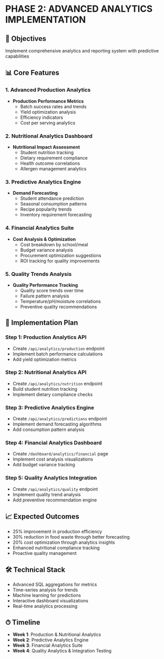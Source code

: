 # PHASE 2: ADVANCED ANALYTICS IMPLEMENTATION

## 🎯 Objectives
Implement comprehensive analytics and reporting system with predictive capabilities

## 📊 Core Features

### 1. Advanced Production Analytics
- **Production Performance Metrics**
  - Batch success rates and trends
  - Yield optimization analysis  
  - Efficiency indicators
  - Cost per serving analytics

### 2. Nutritional Analytics Dashboard
- **Nutritional Impact Assessment**
  - Student nutrition tracking
  - Dietary requirement compliance
  - Health outcome correlations
  - Allergen management analytics

### 3. Predictive Analytics Engine  
- **Demand Forecasting**
  - Student attendance prediction
  - Seasonal consumption patterns
  - Recipe popularity trends
  - Inventory requirement forecasting

### 4. Financial Analytics Suite
- **Cost Analysis & Optimization**
  - Cost breakdown by school/meal
  - Budget variance analysis
  - Procurement optimization suggestions
  - ROI tracking for quality improvements

### 5. Quality Trends Analysis
- **Quality Performance Tracking**
  - Quality score trends over time
  - Failure pattern analysis
  - Temperature/pH/moisture correlations
  - Preventive quality recommendations

## 🔄 Implementation Plan

### Step 1: Production Analytics API
- Create `/api/analytics/production` endpoint
- Implement batch performance calculations
- Add yield optimization metrics

### Step 2: Nutritional Analytics API  
- Create `/api/analytics/nutrition` endpoint
- Build student nutrition tracking
- Implement dietary compliance checks

### Step 3: Predictive Analytics Engine
- Create `/api/analytics/predictions` endpoint
- Implement demand forecasting algorithms
- Add consumption pattern analysis

### Step 4: Financial Analytics Dashboard
- Create `/dashboard/analytics/financial` page
- Implement cost analysis visualizations
- Add budget variance tracking

### Step 5: Quality Analytics Integration
- Create `/api/analytics/quality` endpoint  
- Implement quality trend analysis
- Add preventive recommendation engine

## 📈 Expected Outcomes
- 25% improvement in production efficiency
- 30% reduction in food waste through better forecasting
- 20% cost optimization through analytics insights
- Enhanced nutritional compliance tracking
- Proactive quality management

## 🛠 Technical Stack
- Advanced SQL aggregations for metrics
- Time-series analysis for trends
- Machine learning for predictions
- Interactive dashboard visualizations
- Real-time analytics processing

## ⏱ Timeline
- **Week 1**: Production & Nutritional Analytics
- **Week 2**: Predictive Analytics Engine  
- **Week 3**: Financial Analytics Suite
- **Week 4**: Quality Analytics & Integration Testing
